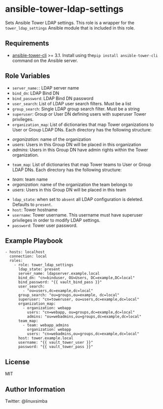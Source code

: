 ansible-tower-ldap-settings
=========
Sets Ansible Tower LDAP settings. This role is a wrapper for the ``tower_ldap_settings`` Ansible module that is included in this role.

Requirements
------------

* [ansible-tower-cli](https://github.com/ansible/tower-cli) >= 3.1. Install using the``pip install ansible-tower-cli`` command on the Ansible server.

Role Variables
--------------

* ``server_name:``: LDAP server name
* ``bind_dn``: LDAP Bind DN
* ``bind_password``: LDAP Bind DN password
* ``user_search``: List of LDAP user search filters. Must be a list
* ``group_search``: Single LDAP group search filter.  Must be a string
* ``superuser``: Group or User DN defining users with superuser Tower privileges.
* ``organization_map``: List of dictionaries that map Tower organizations to User or Group LDAP DNs. Each directory has the following structure:
 - _organization_: name of the organization
 -  _users_: Users in this Group DN will be placed in this organization
 - _admins_: Users in this Group DN have admin rights within the Tower organization.
* ``team_map``: List of dictionaries that map Tower teams  to User or Group LDAP DNs. Each directory has the following structure:
- _team_: team name
 - _organization_: name of the organization the  team belongs to
 -  _users_: Users in this Group DN will be placed in this team
* ``ldap_state``: when set to ``absent`` all LDAP configuration is deleted. Defaults to ``present``.
* ``host``: Tower hostname
* ``username``: Tower username. This username must have superuser privileges in order to modify LDAP settings.
* ``password``: Tower user password.

Example Playbook
----------------

```
- hosts: localhost
  connection: local
  roles:
    - role: tower_ldap_settings
      ldap_state: present
      server_name: ldapserver.example.local
      bind_dn: "cn=binduser, OU=Users, DC=example,DC=local"
      bind_password: "{{ vault_bind_pass }}"
      user_search:
        - "ou=users,dc=example,dc=local"
      group_search: "ou=groups,ou=example, dc=local"
      superuser: "cn=toweruser, ou=users,dc=example,dc=local"
      organization_map:
        - organization: webapp
          users: "cn=webapp, ou=groups,dc=example,dc=local"
          admins: "ou=webadmins,ou=groups,dc=example,dc=local"
      team_map:
        - team: webapp_admins
          organization: webapp
          users: "cn=webadmins,ou=groups,dc=example,dc=local"
      host: tower.example.local
      username: "{{ vault_tower_user }}"
      password: "{{ vault_tower_pass }}"
```


License
-------

MIT

Author Information
------------------

Twitter: @linuxsimba
